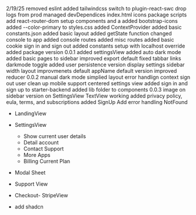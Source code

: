 2/19/25
removed eslint
added tailwindcss
switch to plugin-react-swc
drop logs from prod
managed devDependices 
index.html 
icons
package scripts
add react-router-dom
setup components and a
added bootstrap-icons
added --color-primary to styles.css
added ContextProvider
added basic constants.json
added basic layout
added getState function
changed console to app
added console routes
added misc routes
added basic cookie sign in and sign out
added constants setup with localhost override
added package version
0.0.1
added settingsView
added auto dark mode
added basic pages to sidebar
improved export default
fixed tabbar links
darkmode toggle
added user persistence
version display settings
sidebar width
layout improvmenets
default appName
default version
improved reducer
0.0.2
manual dark mode
simplied layout
error handlign context
sign out user clean up
mobile support
centered settings view
added sign in and sign up to starter-backend
added lib folder to components
0.0.3
image on sidebar
version on SettingsView
TextView working
added privacy policy, eula, terms, and subscriptions 
added SignUp Add error handling
NotFound

- LandingView

- SettingsView
    - Show current user details
    - Detail account
    - Contact Support
    - More Apps
    - Billing Current Plan
- Modal Sheet
- Support View
- Checkout- StripeView
- add shadcn






